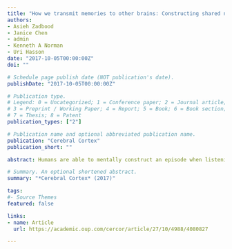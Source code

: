 ```yaml
---
title: "How we transmit memories to other brains: Constructing shared neural representations via communication"
authors: 
- Asieh Zadbood
- Janice Chen
- admin
- Kenneth A Norman
- Uri Hasson 
date: "2017-10-05T00:00:00Z"
doi: ""

# Schedule page publish date (NOT publication's date).
publishDate: "2017-10-05T00:00:00Z"

# Publication type.
# Legend: 0 = Uncategorized; 1 = Conference paper; 2 = Journal article;
# 3 = Preprint / Working Paper; 4 = Report; 5 = Book; 6 = Book section;
# 7 = Thesis; 8 = Patent
publication_types: ["2"]

# Publication name and optional abbreviated publication name.
publication: "Cerebral Cortex"
publication_short: ""

abstract: Humans are able to mentally construct an episode when listening to another person's recollection, even though they themselves did not experience the events. However, it is unknown how strongly the neural patterns elicited by mental construction resemble those found in the brain of the individual who experienced the original events. Using fMRI and a verbal communication task, we traced how neural patterns associated with viewing specific scenes in a movie are encoded, recalled, and then transferred to a group of naïve listeners. By comparing neural patterns across the 3 conditions, we report, for the first time, that event-specific neural patterns observed in the default mode network are shared across the encoding, recall, and construction of the same real-life episode. This study uncovers the intimate correspondences between memory encoding and event construction, and highlights the essential role our common language plays in the process of transmitting one's memories to other brains.

# Summary. An optional shortened abstract.
summary: "*Cerebral Cortex* (2017)"

tags:
#- Source Themes
featured: false

links:
- name: Article 
  url: https://academic.oup.com/cercor/article/27/10/4988/4080827

---
```


